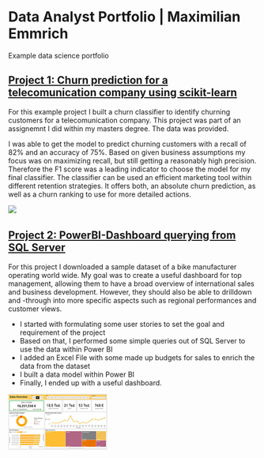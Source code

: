 # Data Analyst Portfolio | Maximilian Emmrich
Example data science portfolio

## [Project 1: Churn prediction for a telecomunication company using scikit-learn]( https://github.com/maxemmrich/Churn_Prediction/blob/main/2021-02-02_Customer_Churn_Code_final.ipynb) 
For this example project I built a churn classifier to identify churning customers for a telecomunication company. This project was part of an assignemnt I did within my masters degree. The data was provided. 

I was able to get the model to predict churning customers with a recall of 82% and an accuracy of 75%. Based on given business assumptions my focus was on maximizing recall, but still getting a reasonably high precision. Therefore the F1 score was a leading indicator to choose the model for my final classifier. The classifier can be used an efficient marketing tool within different retention strategies. It offers both, an absolute churn prediction, as well as a churn ranking to use for more detailed actions.

![](/images/curn_pic.JPG)

## [Project 2: PowerBI-Dashboard querying from SQL Server](https://maxemmrich.github.io/PowerBI_Dashboard/) 
For this project I downloaded a sample dataset of a bike manufacturer operating world wide. My goal was to create a useful dashboard for top management, allowing them to have a broad overview of international sales and business development. However, they should also be able to drilldown and -through into more specific aspects such as regional performances and customer views. 
* I started with formulating some user stories to set the goal and requirement of the project
* Based on that, I performed some simple queries out of SQL Server to use the data within Power BI
* I added an Excel File with some made up budgets for sales to enrich the data from the dataset
* I built a data model within Power BI
* Finally, I ended up with a useful dashboard.

![](/images/Dashboard_Overview.JPG)
